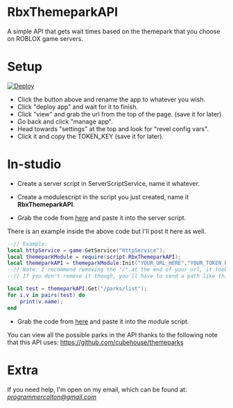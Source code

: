 # RbxThemeparkAPI
A simple API that gets wait times based on the themepark that you choose on ROBLOX game servers.

# Setup

[![Deploy](https://www.herokucdn.com/deploy/button.svg)](https://heroku.com/deploy)

- Click the button above and rename the app to whatever you wish.
- Click "deploy app" and wait for it to finish.
- Click "view" and grab the url from the top of the page. (save it for later).
- Go back and click "manage app".
- Head towards "settings" at the top and look for "revel config vars".
- Click it and copy the TOKEN_KEY (save it for later).

# In-studio

- Create a server script in ServerScriptService, name it whatever.
- Create a modulescript in the script you just created, name it **RbxThemeparkAPI**.

- Grab the code from [here](https://github.com/ProgrammerColton/RbxThemeparkAPI/blob/master/roblox/api.lua) and paste it into the server script.

There is an example inside the above code but I'll post it here as well.

```lua
--// Example:
local httpService = game:GetService("HttpService");
local themeparkModule = require(script.RbxThemeparkAPI);
local themeparkAPI = themeparkModule:Init("YOUR_URL_HERE","YOUR_TOKEN_HERE")
--// Note: I recommend removing the "/" at the end of your url, it looks better when you send a path.
--// If you don't remove it though, you'll have to send a path like this "parks/list" instead of "/parks/list".

local test = themeparkAPI:Get("/parks/list");
for i,v in pairs(test) do
	print(v.name);
end
```

- Grab the code from [here](https://github.com/ProgrammerColton/RbxThemeparkAPI/blob/master/roblox/rbxthemeparkapi.lua) and paste it into the module script.

You can view all the possible parks in the API thanks to the following note that this API uses:
https://github.com/cubehouse/themeparks

# Extra

If you need help, I'm open on my email, which can be found at:
*programmercolton@gmail.com*





